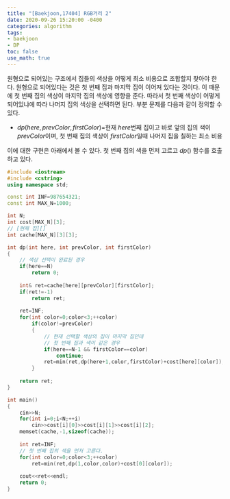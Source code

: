 ```yaml
---
title: "[Baekjoon,17404] RGB거리 2"
date: 2020-09-26 15:20:00 -0400
categories: algorithm 
tags:
- baekjoon 
- DP 
toc: false
use_math: true
---
```

원형으로 되어있는 구조에서 집들의 색상을 어떻게 최소 비용으로 조합할지 찾아야 한다. 원형으로 되어있다는 것은 첫 번째 집과 마지막 집이 이어져 있다는 것이다. 
이 때문에 첫 번째 집의 색상이 마지막 집의 색상에 영향을 준다. 따라서 첫 번째 색상이 어떻게 되어있냐에 따라 나머지 집의 색상을 선택하면 된다. 
부분 문제를 다음과 같이 정의할 수 있다. 

- $dp(here,prevColor,firstColor)=$현재 $here$번째 집이고 바로 앞의 집의 색이 $prevColor$이며, 첫 번째 집의 색상이 $firstColor$일때 나머지 집을 칠하는 최소 비용 

이에 대한 구현은 아래에서 볼 수 있다. 첫 번째 집의 색을 먼저 고르고 $dp()$ 함수를 호출하고 있다. 
```cpp
#include <iostream>
#include <cstring>
using namespace std;

const int INF=987654321;
const int MAX_N=1000;

int N;
int cost[MAX_N][3];
// [현재 집][]
int cache[MAX_N][3][3];

int dp(int here, int prevColor, int firstColor)
{
    // 색상 선택이 완료된 경우 
    if(here==N)
        return 0;
    
    int& ret=cache[here][prevColor][firstColor];
    if(ret!=-1)
        return ret;
    
    ret=INF;
    for(int color=0;color<3;++color)
        if(color!=prevColor)
        {
            // 현재 선택할 색상의 집이 마지막 집인데 
            // 첫 번째 집과 색이 같은 경우 
            if(here==N-1 && firstColor==color)
                continue;
            ret=min(ret,dp(here+1,color,firstColor)+cost[here][color]);
        }
    
    return ret;
}

int main()
{
    cin>>N;
    for(int i=0;i<N;++i)
        cin>>cost[i][0]>>cost[i][1]>>cost[i][2];
    memset(cache,-1,sizeof(cache));
    
    int ret=INF;
    // 첫 번째 집의 색을 먼저 고른다. 
    for(int color=0;color<3;++color)
        ret=min(ret,dp(1,color,color)+cost[0][color]);
    
    cout<<ret<<endl;
    return 0;
}

```
